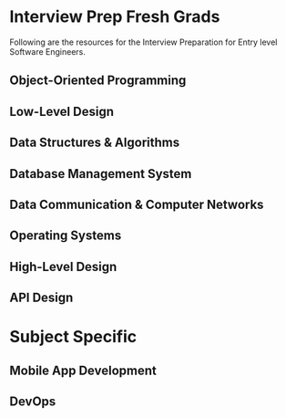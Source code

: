 # Interview Prep Fresh Grads
Following are the resources for the Interview Preparation for Entry level Software Engineers.
## Object-Oriented Programming
## Low-Level Design
## Data Structures & Algorithms
## Database Management System
## Data Communication & Computer Networks
## Operating Systems
## High-Level Design
## API Design
# Subject Specific 
## Mobile App Development
## DevOps

